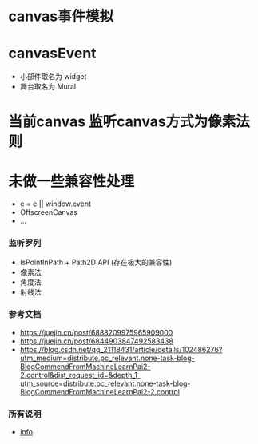 # canvas事件模拟
# canvasEvent
* 小部件取名为 widget
* 舞台取名为 Mural

# 当前canvas 监听canvas方式为像素法则

# 未做一些兼容性处理 
* e = e || window.event
* OffscreenCanvas
* ...

### 监听罗列
* isPointInPath + Path2D  API (存在极大的兼容性)
* 像素法
* 角度法
* 射线法

### 参考文档
* https://juejin.cn/post/6888209975965909000
* https://juejin.cn/post/6844903847492583438
* https://blog.csdn.net/qq_21118431/article/details/102486276?utm_medium=distribute.pc_relevant.none-task-blog-BlogCommendFromMachineLearnPai2-2.control&dist_request_id=&depth_1-utm_source=distribute.pc_relevant.none-task-blog-BlogCommendFromMachineLearnPai2-2.control

### 所有说明
* [info](./info.md)